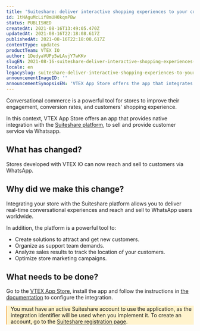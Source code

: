 ```yaml
---
title: 'Suiteshare: deliver interactive shopping experiences to your customers via WhatsApp'
id: 1tNAguMcLif8mUH0kqmPBw
status: PUBLISHED
createdAt: 2021-08-16T13:49:05.470Z
updatedAt: 2021-08-16T22:18:08.617Z
publishedAt: 2021-08-16T22:18:08.617Z
contentType: updates
productTeam: VTEX IO
author: 1DedyaVUPp5wLAvjY7wKKv
slugEN: 2021-08-16-suiteshare-deliver-interactive-shopping-experiences-to-your-customers-via
locale: en
legacySlug: suiteshare-deliver-interactive-shopping-experiences-to-your-customers-via
announcementImageID: ''
announcementSynopsisEN: 'VTEX App Store offers the app that integrates with a sales and service platform via WhatsApp, Suiteshare.'
---
```


Conversational commerce is a powerful tool for stores to improve their engagement, conversion rates, and customers' shopping experience.  

In this context, VTEX App Store offers an app that provides native integration with the [Suiteshare platform](https://suiteshare.com/), to sell and provide customer service via Whatsapp. 

## What has changed?
Stores developed with VTEX IO can now reach and sell to customers via WhatsApp.

## Why did we make this change?
Integrating your store with the Suiteshare platform allows you to deliver real-time conversational experiences and reach and sell to WhatsApp users worldwide.

In addition, the platform is a powerful tool to:

- Create solutions to attract and get new customers.
- Organize as support team demands.
- Analyze sales results to track the location of your customers.
- Optimize store marketing campaigns.

## What needs to be done?

Go to the [VTEX App Store](https://apps.vtex.com/vtex-suite-share/p), install the app and follow the instructions in [the documentation](https://developers.vtex.com/vtex-developer-docs/docs/vtex-suite-share) to configure the integration.

<div style="background-color:#FFF3CD; border-left: 2px solid #F0AD4E; border-top-left-radius: 2px; border-bottom-left-radius: 2px; padding-left: 10px">
  You must have an active Suiteshare account to use the application, as the integration identifier will be used when you implement it. To create an account, go to the <a href="https://suiteshare.com/auth/signup">Suiteshare registration page</a>.
</div>

